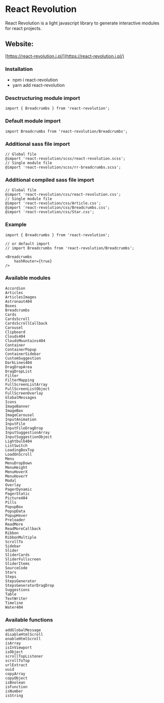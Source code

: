 # React Revolution

React Revolution is a light javascript library to generate interactive modules for react projects.

## Website: 

[https://react-revolution.j.pl/](https://react-revolution.j.pl/)

### Installation 
- npm i react-revolution
- yarn add react-revolution

### Desctructuring module import

```
import { Breadcrumbs } from 'react-revolution';
```

### Default module import

```
import Breadcrumbs from 'react-revolution/Breadcrumbs';
```

### Additional sass file import
```
// Global file
@import 'react-revolution/scss/react-revolution.scss';
// Single module file
@import 'react-revolution/scss/rr-breadcrumbs.scss';
```

### Additional compiled sass file import
```
// Global file
@import 'react-revolution/css/react-revolution.css';
// Single module file
@import 'react-revolution/css/Article.css';
@import 'react-revolution/css/Breadcrumbs.css';
@import 'react-revolution/css/Star.css';
```

### Example

```
import { Breadcrumbs } from 'react-revolution';

// or default import 
// import Breadcrumbs from 'react-revolution/Breadcrumbs';

<Breadcrumbs 
    hashRouter={true}
/>
```

### Available modules

    Accordion
    Articles
    ArticlesImages
    Astronaut404
    Boxes
    Breadcrumbs
    Cards
    CardsScroll
    CardsScrollCallback
    Carousel
    Clipboard
    Clouds404
    CloudsMountains404
    Container
    ContainerPopup
    ContainerSidebar
    CustomSuggestion
    DarkLines404
    DragDropArea
    DragDropList
    Filter
    FilterMapping
    FullScreenListArray
    FullScreenListObject
    FullScreenOverlay
    GlobalMessages
    Icons
    ImageBanner
    ImageBox
    ImageCarousel
    InputAnimation
    InputFile
    InputFileDragDrop
    InputSuggestionArray
    InputSuggestionObject
    Lightbulb404
    ListSwitch
    LoadingBoxTop
    LoadOnScroll
    Menu
    MenuDropDown
    MenuHeight
    MenuHoverX
    MenuHoverY
    Modal
    Overlay
    PagerDynamic
    PagerStatic
    Picture404
    Pills
    PopupBox
    PopupData
    PopupHover
    Preloader
    ReadMore
    ReadMoreCallback
    Ribbon
    RibbonMultiple
    ScrollTo
    Sidebar
    Slider
    SliderCards
    SliderFullscreen
    SliderItems
    SourceCode
    Stars
    Steps
    StepsGenerator
    StepsGeneratorDragDrop
    Suggestions
    Table
    TextWriter
    Timeline
    Water404

### Available functions

    addGlobalMessage
    disableHtmlScroll
    enableHtmlScroll
    isArray
    isInViewport
    isObject
    scrollTopListener
    scrollToTop
    urlExtract
    uuid
    copyArray
    copyObject
    isBoolean
    isFunction
    isNumber
    isString